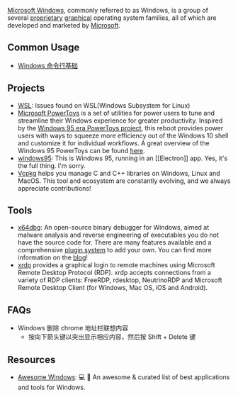 [Microsoft Windows](https://en.wikipedia.org/wiki/Microsoft_Windows), commonly referred to as Windows, is a group of several [proprietary](https://en.wikipedia.org/wiki/Proprietary_software) [graphical](https://en.wikipedia.org/wiki/Graphical_user_interface) operating system families, all of which are developed and marketed by [Microsoft](https://en.wikipedia.org/wiki/Microsoft).



## Common Usage
- [Windows 命令行基础](https://blog.henix.info/blog/windows-cmdbasic/)



## Projects
- [WSL](https://github.com/microsoft/WSL): Issues found on WSL(Windows Subsystem for Linux)
- [Microsoft PowerToys](https://github.com/microsoft/PowerToys) is a set of utilities for power users to tune and streamline their Windows experience for greater productivity. Inspired by the [Windows 95 era PowerToys project](https://en.wikipedia.org/wiki/Microsoft_PowerToys), this reboot provides power users with ways to squeeze more efficiency out of the Windows 10 shell and customize it for individual workflows. A great overview of the Windows 95 PowerToys can be found [here](https://socket3.wordpress.com/2016/10/22/using-windows-95-powertoys/).
- [windows95](https://github.com/felixrieseberg/windows95): This is Windows 95, running in an [[Electron]] app. Yes, it's the full thing. I'm sorry.
- [Vcpkg](https://github.com/microsoft/vcpkg) helps you manage C and C++ libraries on Windows, Linux and MacOS. This tool and ecosystem are constantly evolving, and we always appreciate contributions!



## Tools
- [x64dbg](https://github.com/x64dbg/x64dbg): An open-source binary debugger for Windows, aimed at malware analysis and reverse engineering of executables you do not have the source code for. There are many features available and a comprehensive [plugin system](http://plugins.x64dbg.com/) to add your own. You can find more information on the [blog](https://x64dbg.com/blog)!
- [xrdp](https://github.com/neutrinolabs/xrdp) provides a graphical login to remote machines using Microsoft Remote Desktop Protocol (RDP). xrdp accepts connections from a variety of RDP clients: FreeRDP, rdesktop, NeutrinoRDP and Microsoft Remote Desktop Client (for Windows, Mac OS, iOS and Android).



## FAQs
- Windows 删除 chrome 地址栏联想内容
  - 按向下箭头键以突出显示相应内容，然后按 Shift + Delete 键



## Resources
- [Awesome Windows](https://github.com/Awesome-Windows/Awesome): 💻 🎉 An awesome & curated list of best applications and tools for Windows.
